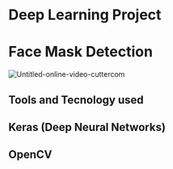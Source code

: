 # Deep Learning Project
# Face Mask Detection
![Untitled-online-video-cuttercom](https://user-images.githubusercontent.com/40208647/94337892-84f1a000-000b-11eb-808d-a3498cbc3dd3.gif)

## Tools and Tecnology used
## Keras (Deep Neural Networks)
## OpenCV





